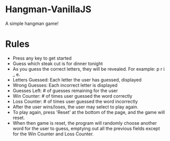 # Hangman-VanillaJS

A simple hangman game! 

# Rules
* Press any key to get started
* Guess which steak cut is for dinner tonight
* As you guess the correct letters, they will be revealed. For example: p r i _ e.
* Letters Guessed: Each letter the user has guessed, displayed
* Wrong Guesses: Each incorrect letter is displayed 
* Guesses Left: # of guesses remaining for the user
* Win Counter:  # of times user guessed the word correctly
* Loss Counter:  # of times user guessed the word incorrectly
* After the user wins/loses, the user may select to play again.  
* To play again, press 'Reset' at the bottom of the page, and the game will reset. 
* When then game is reset, the program will randomly choose another word for the user to guess, emptying out all the previous fields except for the Win Counter and Loss Counter. 
